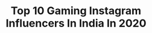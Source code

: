 ---
title: Top 10 Gaming Instagram Influencers In India In 2020
description: >-
  Find top gaming Instagram influencers in India in 2020. Most popular hashtags: #gamer #fashion #tiktok.
platform: Instagram
hits: 223
text_top: See the most popular Instagram accounts on inBeat.
text_bottom: inBeat has 223 Instagram influencers like this in India for you to pitch.
profiles:
  - username: "xyaalive"
    fullname: >-
      Xyaa
    bio: >-
      a.k.a Shagufta Iqbal Gaming, streaming, and a whole lot of procrastinating! Powered by @intelindia @logitechg @getloconow
    location: "India"
    followers: 107599
    engagement: 2154
    commentsToLikes: 0.009423
    id: ck134vg6jydqc0i19qm50awld
    verified: false
    hashtags: "#msiindia, #xyaa, #gamer, #live"
  - username: "aju_bhai_94"
    fullname: >-
      ajju_bhai_94
    bio: >-
      TOTAL GAMING DM FOR PAID PROMOTION FOLLOW ME AND GET CHANCE TO PLAY WITH ME IN FREE FIRE #ajjubhai94
    location: "India"
    followers: 15890
    engagement: 1040
    commentsToLikes: 0.029601
    id: ckap5dl50b7350i78kaj4pxaf
    verified: false
    hashtags: "#gamingmemes, #freebeats, #freefireboys, #freefire"
  - username: "vivekkannan_"
    fullname: >-
      VIVEK KANNAN 🌀
    bio: >-
      Tvm 🔥 Designer , btech Own @crayonzdesignz ❤ Gaming Ac @ig_soulman
    location: "India"
    followers: 6415
    engagement: 736
    commentsToLikes: 0.202537
    id: ck9why875003c0j78si3yvhwb
    verified: false
    hashtags: "#fashion, #nature, #pink, #nails"
  - username: "bilawal_haider_"
    fullname: >-
      Micro Influencer| بلاول حید.
    bio: >-
      #pukhtoon Gamer | #influencer 7?teen Gaming acc : @ig._mafia_ Member of @tbtinternational Peshawar 📍
    location: "India"
    followers: 4840
    engagement: 986
    commentsToLikes: 0.126460
    id: ckap3yztb544e0i78x7un6qo2
    verified: false
    hashtags: "#explorepage, #delhi, #dubai, #bloggers"
  - username: "eagle.gamingop"
    fullname: >-
      Dilin Dinesan
    bio: >-
      PUBGM Competitive Player For @intense_esports_ Leader @intense_esports_ Mallu Gaming Youtuber Official Editor - @thegfxboi
    location: "India"
    followers: 62874
    engagement: 1418
    commentsToLikes: 0.050069
    id: ck9wggthatcqb0j78a19ln41b
    verified: false
    hashtags: "#pubgmobile, #pubgmontage"
  - username: "true_gaming_studio"
    fullname: >-
      Pranav Hawkz
    bio: >-
      True Gaming Studio 40k Fam
    location: "India"
    followers: 11903
    engagement: 1294
    commentsToLikes: 0.075768
    id: ck9wggo6rtc530j783iuho21i
    verified: false
    hashtags: "#valorantnews, #valorantclips, #csgo, #streamer"
  - username: "daku2op"
    fullname: >-
      Abhinav Singh Claire
    bio: >-
      Gaming Content Creator ID- Daku2opYT Dm/Email For Buisness Inquiry @ig_daku2op
    location: "India"
    followers: 119724
    engagement: 795
    commentsToLikes: 0.014720
    id: ck8t37tm628ch0j78j1ztl9mc
    verified: false
    hashtags: "#pubgtv, #pubgkocak, #pubghighlights, #daku2op"
  - username: "muhammed_ismail_m"
    fullname: >-
      Muhammed Ismail M
    bio: >-
      MaashaAllah ☺️ -------------------------- Passion On Wheels & Edits🎨😍 -------------------------- Kawasaki - H2 ------------------------- @gaming_ef18
    location: "India"
    followers: 25199
    engagement: 2531
    commentsToLikes: 0.010213
    id: ck15u019ykr2m0i19am3ow9dy
    verified: false
    hashtags: "#h2, #kawasaki, #bikerlife, #bmw"
  - username: "maneesh_vishnu"
    fullname: >-
      ᴍᴀɴᴇᴇꜱʜ ᴠɪꜱʜɴᴜ |  𝐌𝐕 ❄️
    bio: >-
      Married to💍🌸@sensree001 🌸💗😍😘 ᴅᴍ ꜰᴏʀ ᴘᴀɪᴅ ᴘʀᴏᴍᴏᴛɪᴏɴ PUBG ID - 6906552850 MY GAMING YouTube channel 👇
    location: "India"
    followers: 42457
    engagement: 1911
    commentsToLikes: 0.005458
    id: ckaozy2wcnx8o0i78yv1ucldo
    verified: false
    hashtags: ""
  - username: "officialmaxtern"
    fullname: >-
      Maxtern
    bio: >-
      Sagar Thakur New Delhi, 🇮🇳 I like gaming, casting, travelling and spending time alone.😄
    location: "India"
    followers: 448194
    engagement: 1202
    commentsToLikes: 0.012181
    id: ck9wp8a6a87wq0j787o5rxh17
    verified: false
    hashtags: "#pubgmobilelite, #azar, #pubgmobile, #pubgmobilemicrosoft"
---